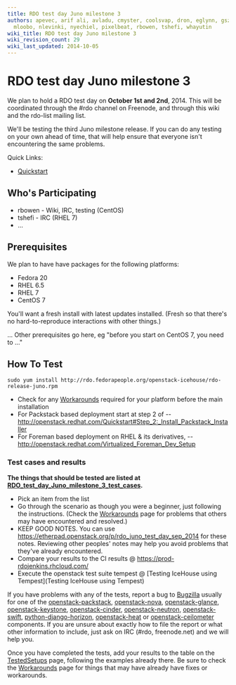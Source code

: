 ```yaml
---
title: RDO test day Juno milestone 3
authors: apevec, arif ali, avladu, cmyster, coolsvap, dron, eglynn, gszasz, mabrams,
  mloobo, nlevinki, nyechiel, pixelbeat, rbowen, tshefi, whayutin
wiki_title: RDO test day Juno milestone 3
wiki_revision_count: 29
wiki_last_updated: 2014-10-05
---
```


# RDO test day Juno milestone 3

We plan to hold a RDO test day on **October 1st and 2nd**, 2014. This will be coordinated through the #rdo channel on Freenode, and through this wiki and the rdo-list mailing list.

We'll be testing the third Juno milestone release. If you can do any testing on your own ahead of time, that will help ensure that everyone isn't encountering the same problems.

Quick Links:

*   [Quickstart](Quickstart)

## Who's Participating

*   rbowen - Wiki, IRC, testing (CentOS)
*   tshefi - IRC (RHEL 7)
*   ...

## Prerequisites

We plan to have have packages for the following platforms:

*   Fedora 20
*   RHEL 6.5
*   RHEL 7
*   CentOS 7

You'll want a fresh install with latest updates installed. (Fresh so that there's no hard-to-reproduce interactions with other things.)

... Other prerequisites go here, eg "before you start on CentOS 7, you need to ..."

## How To Test

    sudo yum install http://rdo.fedorapeople.org/openstack-icehouse/rdo-release-juno.rpm

*   Check for any [ Workarounds](Workarounds) required for your platform before the main installation
*   For Packstack based deployment start at step 2 of -- <http://openstack.redhat.com/Quickstart#Step_2:_Install_Packstack_Installer>
*   For Foreman based deployment on RHEL & its derivatives, -- <http://openstack.redhat.com/Virtualized_Foreman_Dev_Setup>

### Test cases and results

**The things that should be tested are listed at [RDO_test_day_Juno_milestone_3_test_cases](RDO_test_day_Juno_milestone_3_test_cases).**

*   Pick an item from the list
*   Go through the scenario as though you were a beginner, just following the instructions. (Check the [ Workarounds](Workarounds) page for problems that others may have encountered and resolved.)
*   KEEP GOOD NOTES. You can use <https://etherpad.openstack.org/p/rdo_juno_test_day_sep_2014> for these notes. Reviewing other peoples' notes may help you avoid problems that they've already encountered.
*   Compare your results to the CI results @ <https://prod-rdojenkins.rhcloud.com/>
*   Execute the openstack test suite tempest @ [Testing IceHouse using Tempest](Testing IceHouse using Tempest)

If you have problems with any of the tests, report a bug to [Bugzilla](https://bugzilla.redhat.com) usually for one of the [openstack-packstack](https://bugzilla.redhat.com/enter_bug.cgi?product=RDO&version=18&component=openstack-packstack), [openstack-nova](https://bugzilla.redhat.com/enter_bug.cgi?product=RDO&version=18&component=openstack-nova), [openstack-glance](https://bugzilla.redhat.com/enter_bug.cgi?product=RDO&version=18&component=openstack-glance), [openstack-keystone](https://bugzilla.redhat.com/enter_bug.cgi?product=RDO&version=18&component=openstack-keystone), [openstack-cinder](https://bugzilla.redhat.com/enter_bug.cgi?product=RDO&version=18&component=openstack-cinder), [openstack-neutron](https://bugzilla.redhat.com/enter_bug.cgi?product=RDO&version=18&component=openstack-neutron), [openstack-swift](https://bugzilla.redhat.com/enter_bug.cgi?product=RDO&version=18&component=openstack-swift), [python-django-horizon](https://bugzilla.redhat.com/enter_bug.cgi?product=RDO&version=18&component=python-django-horizon), [openstack-heat](https://bugzilla.redhat.com/enter_bug.cgi?product=RDO&version=18&component=openstack-heat) or [openstack-ceilometer](https://bugzilla.redhat.com/enter_bug.cgi?product=RDO&version=18&component=openstack-ceilometer) components. If you are unsure about exactly how to file the report or what other information to include, just ask on IRC (#rdo, freenode.net) and we will help you.

Once you have completed the tests, add your results to the table on the [TestedSetups](TestedSetups) page, following the examples already there. Be sure to check the [ Workarounds](Workarounds) page for things that may have already have fixes or workarounds.
